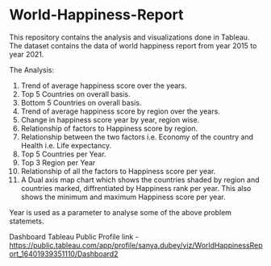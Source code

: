# World-Happiness-Report
This repository contains the analysis and visualizations done in Tableau.
The dataset contains the data of world happiness report from year 2015 to year 2021.

The Analysis:
1. Trend of average happiness score over the years.
2. Top 5 Countries on overall basis.
3. Bottom 5 Countries on overall basis.
4. Trend of average happiness score by region over the years.
5. Change in happiness score year by year, region wise.
6. Relationship of factors to Happiness score by region.
7. Relationship between the two factors i.e. Economy of the country and Health i.e. Life expectancy.
8. Top 5 Countries per Year.
9. Top 3 Region per Year
10. Relationship of all the factors to Happiness score per year.
11. A Dual axis map chart which shows the countries shaded by region and countries marked, diffrentiated by Happiness rank per year. This also shows the minimum and maximum Happiness score per year.

Year is used as a parameter to analyse some of the above problem statemets.

Dashboard Tableau Public Profile link - https://public.tableau.com/app/profile/sanya.dubey/viz/WorldHappinessReport_16401939351110/Dashboard2
